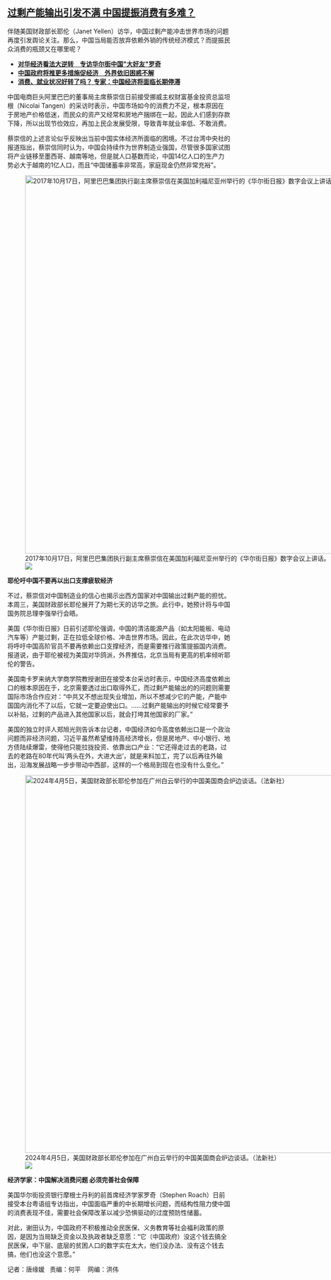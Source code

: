 <!--1712347560000-->
[过剩产能输出引发不满    中国提振消费有多难？](https://www.rfa.org/mandarin/yataibaodao/jingmao/tj-04052024103349.html)
------

<p><span style="font-weight: 400;">伴随美国财政部长耶伦（Janet Yellen）访华，中国过剩产能冲击世界市场的问题再度引发舆论关注。那么，中国当局能否放弃依赖外销的传统经济模式？而提振民众消费的瓶颈又在哪里呢？</span></p><ul><li><a href="https://www.rfa.org/mandarin/yataibaodao/junshiwaijiao/kw-04022024123703.html"><strong>对华经济看法大逆转　专访华尔街中国"大好友"罗奇</strong></a></li><li><strong><a href="https://www.rfa.org/mandarin/Xinwen/2-09202023112741.html">中国政府将推更多措施促经济　外界依旧困惑不解</a></strong></li><li><strong><a href="https://www.rfa.org/mandarin/yataibaodao/jingmao/jw-09182023122504.html">消费、就业状况好转了吗？ 专家：中国经济将面临长期停滞</a></strong></li></ul><p><span style="font-weight: 400;">中国电商巨头阿里巴巴的董事局主席蔡崇信日前接受挪威主权财富基金投资总监坦根（Nicolai Tangen）的采访时表示，中国市场如今的消费力不足，根本原因在于房地产价格低迷，而民众的资产又经常和房地产捆绑在一起，因此人们感到存款下降，所以出现节俭效应，再加上民企发展受限，导致青年就业率低、不敢消费。</span></p><p><span style="font-weight: 400;">蔡崇信的上述言论似乎反映出当前中国实体经济所面临的困境。不过台湾中央社的报道指出，蔡崇信同时认为，中国会持续作为世界制造业强国，尽管很多国家试图将产业链移至墨西哥、越南等地，但是就人口基数而论，中国14亿人口的生产力势必大于越南的1亿人口，而且“中国储蓄率非常高，家庭现金仍然非常充裕”。</span></p><p><figure class="image-richtext image-inline captioned" style="width:1280px;"><img alt="2017年10月17日，阿里巴巴集团执行副主席蔡崇信在美国加利福尼亚州举行的《华尔街日报》数字会议上讲话。（路透社）" height="854" src="https://www.rfa.org/mandarin/yataibaodao/jingmao/tj-04052024103349.html/2017-10-17t160859z_424940777_rc196c54db60_rtrmadp_3_wsjd-conference.jpg/@@images/d93d647c-8946-4a25-ba35-d01d0acf11e4.jpeg" title="2017-10-17T160859Z_424940777_RC196C54DB60_RTRMADP_3_WSJD-CONFERENCE.JPG" width="1280"/><figcaption class="image-caption">2017年10月17日，阿里巴巴集团执行副主席蔡崇信在美国加利福尼亚州举行的《华尔街日报》数字会议上讲话。（路透社）</figcaption><small></small><div id="zoomattribute"><a data-caption="2017年10月17日，阿里巴巴集团执行副主席蔡崇信在美国加利福尼亚州举行的《华尔街日报》数字会议上讲话。（路透社）" data-fancybox="" href="https://www.rfa.org/mandarin/yataibaodao/jingmao/tj-04052024103349.html/2017-10-17t160859z_424940777_rc196c54db60_rtrmadp_3_wsjd-conference.jpg" id="single_image" title="2017年10月17日，阿里巴巴集团执行副主席蔡崇信在美国加利福尼亚州举行的《华尔街日报》数字会议上讲话。（路透社）"><img src="/++plone++rfa-resources/img/icon-zoom.png"/></a></div></figure></p><p><b>耶伦吁中国不要再以出口支撑疲软经济</b></p><p><span style="font-weight: 400;">不过，蔡崇信对中国制造业的信心也揭示出西方国家对中国输出过剩产能的担忧。本周三，美国财政部长耶伦展开了为期七天的访华之旅。此行中，她预计将与中国国务院总理李强举行会晤。</span></p><p><span style="font-weight: 400;">美国《华尔街日报》日前引述耶伦强调，中国的清洁能源产品（如太阳能板、电动汽车等）产能过剩，正在拉低全球价格、冲击世界市场。因此，在此次访华中，她将呼吁中国高阶官员不要再依赖出口支撑经济，而是需要推行政策提振国内消费。报道说，由于耶伦被视为美国对华鸽派，外界推估，北京当局有更高的机率倾听耶伦的警告。</span></p><p><span style="font-weight: 400;">美国南卡罗来纳大学商学院教授谢田在接受本台采访时表示，中国经济高度依赖出口的根本原因在于，北京需要透过出口取得外汇，而过剩产能输出的的问题则需要国际市场合作应对：“中共又不想出现失业增加，所以不想减少它的产能，产能中国国内消化不了以后，它就一定要迫使出口。……过剩产能输出的时候它经常要予以补贴，过剩的产品进入其他国家以后，就会打垮其他国家的厂家。”</span></p><p><span style="font-weight: 400;">美国的独立时评人郑旭光则告诉本台记者，中国经济如今高度依赖出口是一个政治问题而非经济问题，习近平虽然希望维持高经济增长，但是房地产、中小银行、地方债陆续爆雷，使得他只能拉拢投资、依靠出口产业：“它还得走过去的老路，过去的老路在80年代叫‘两头在外，大进大出’，就是来料加工，完了以后再往外输出，沿海发展战略一步步带动中西部，这样的一个格局到现在也没有什么变化。”</span></p><p><figure class="image-richtext image-inline captioned" style="width:1280px;"><img alt="2024年4月5日，美国财政部长耶伦参加在广州白云举行的中国美国商会炉边谈话。（法新社）" height="853" src="https://www.rfa.org/mandarin/yataibaodao/jingmao/tj-04052024103349.html/000_34nm3kw.jpg/@@images/c019489c-f031-4fc5-8c2c-28a8d5b8bfd1.jpeg" title="000_34NM3KW.jpg" width="1280"/><figcaption class="image-caption">2024年4月5日，美国财政部长耶伦参加在广州白云举行的中国美国商会炉边谈话。（法新社）</figcaption><small></small><div id="zoomattribute"><a data-caption="2024年4月5日，美国财政部长耶伦参加在广州白云举行的中国美国商会炉边谈话。（法新社）" data-fancybox="" href="https://www.rfa.org/mandarin/yataibaodao/jingmao/tj-04052024103349.html/000_34nm3kw.jpg" id="single_image" title="2024年4月5日，美国财政部长耶伦参加在广州白云举行的中国美国商会炉边谈话。（法新社）"><img src="/++plone++rfa-resources/img/icon-zoom.png"/></a></div></figure></p><p><b>经济学家：中国解决消费问题 必须完善社会保障</b></p><p><span style="font-weight: 400;">美国华尔街投资银行摩根士丹利的前首席经济学家罗奇（Stephen Roach）日前接受本台粤语组专访指出，中国面临严重的中长期增长问题，而结构性阻力使中国的消费表现不佳，需要社会保障改革以减少恐惧驱动的过度预防性储蓄。</span></p><p><span style="font-weight: 400;">对此，谢田认为，中国政府不积极推动全民医保、义务教育等社会福利政策的原因，是因为当局缺乏资金以及执政者缺乏意愿：“它（中国政府）没这个钱去搞全民医保，中下层、底层的贫困人口的数字实在太大，他们没办法、没有这个钱去搞，他们也没这个意愿。”</span></p><p><span style="font-weight: 400;">记者：唐缘媛   责编：何平    网编：洪伟</span></p>
